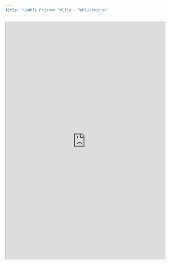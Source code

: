 ```yaml
---
title: "Usable Privacy Policy - Publications"
---
```




<iframe height="750" width="100%" src="https://ewelton.github.io/ktest/wiki.html#Usable%20Privacy%20Policy%20-%20Publications"></iframe>
